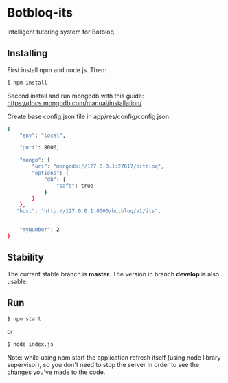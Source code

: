 # Botbloq-its
Intelligent tutoring system for Botbloq


## Installing

First install npm and node.js. Then:

```bash
$ npm install
```
Second install and run mongodb with this guide:
<https://docs.mongodb.com/manual/installation/>

Create base config.json file in app/res/config/config.json:
```bash
{
    "env": "local",

    "port": 8000,

    "mongo": {
        "uri": "mongodb://127.0.0.1:27017/bitbloq",
        "options": {
            "db": {
                "safe": true
            }
        }
    },
   "host": "http://127.0.0.1:8000/botbloq/v1/its",


    "myNumber": 2
}
```

## Stability

The current stable branch is **master**.
The version in branch **develop** is also usable.


## Run

```bash
$ npm start
```
or
```bash
$ node index.js
```
Note: while using npm start the application refresh itself (using node library supervisor), so you don't need to stop the server in order to see the changes you've made to the code.
